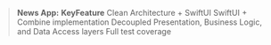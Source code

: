 > **News App:**
 **KeyFeature**
Clean Architecture + SwiftUI
SwiftUI + Combine implementation
Decoupled Presentation, Business Logic, and Data Access layers
Full test coverage
